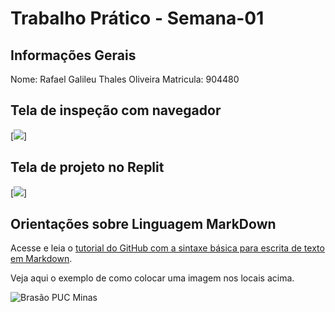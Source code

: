 # Trabalho Prático - Semana-01

## Informações Gerais

Nome: Rafael Galileu Thales Oliveira
Matricula: 904480

## Tela de inspeção com navegador

[<img src="./images/rede (network) das ferramentas de desenvolvedor.png.png"/>]

## Tela de projeto no Replit

[<img src="./images/Hello World, I&apos;m Rafael.png.png"/>]


## Orientações sobre Linguagem MarkDown

Acesse e leia o [tutorial do GitHub com a sintaxe básica para escrita de texto em Markdown](https://docs.github.com/pt/get-started/writing-on-github/getting-started-with-writing-and-formatting-on-github/basic-writing-and-formatting-syntax).

Veja aqui o exemplo de como colocar uma imagem nos locais acima. 

![Brasão PUC Minas](images/brasao_puc.png)
